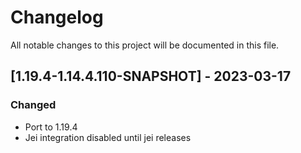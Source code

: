 # Changelog
All notable changes to this project will be documented in this file.

## [1.19.4-1.14.4.110-SNAPSHOT] - 2023-03-17
### Changed
 - Port to 1.19.4
 - Jei integration disabled until jei releases